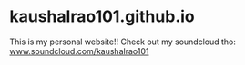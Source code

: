 # kaushalrao101.github.io
This is my personal website!! Check out my soundcloud tho: www.soundcloud.com/kaushalrao101
